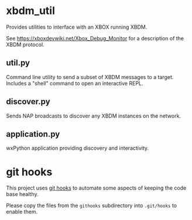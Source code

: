 # xbdm_util

Provides utilities to interface with an XBOX running XBDM.

See https://xboxdevwiki.net/Xbox_Debug_Monitor for a description of the XBDM protocol.

## util.py

Command line utility to send a subset of XBDM messages to a target.
Includes a "shell" command to open an interactive REPL.

## discover.py

Sends NAP broadcasts to discover any XBDM instances on the network.

## application.py

wxPython application providing discovery and interactivity.

# git hooks

This project uses [git hooks](https://git-scm.com/book/en/v2/Customizing-Git-Git-Hooks)
to automate some aspects of keeping the code base healthy.

Please copy the files from the `githooks` subdirectory into `.git/hooks` to
enable them.
